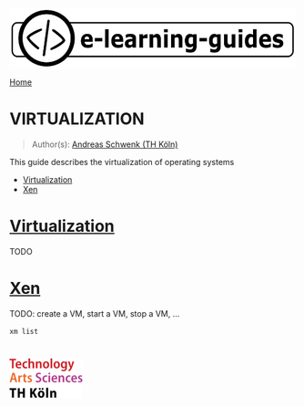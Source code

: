 ![](img/e-learning-guides-logo.png)

[Home](https://github.com/e-learning-guides)

# VIRTUALIZATION

> Author(s): [Andreas Schwenk (TH Köln)](https://www.th-koeln.de/personen/andreas.schwenk/)

This guide describes the virtualization of operating systems

- [Virtualization](#virt)
- [Xen](#xen)

# [Virtualization](#virt)

TODO

# [Xen](#xen)

TODO: create a VM, start a VM, stop a VM, ...

```bash
xm list
```

#

![](img/logo-th-koeln.png)
